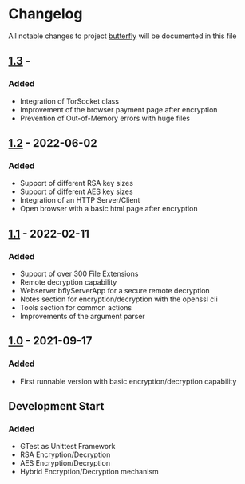 # Changelog
All notable changes to project [butterfly](https://github.com/bierschi/butterfly) will be documented in this file


## [1.3] -

### Added

- Integration of TorSocket class
- Improvement of the browser payment page after encryption
- Prevention of Out-of-Memory errors with huge files

## [1.2] - 2022-06-02

### Added

- Support of different RSA key sizes
- Support of different AES key sizes
- Integration of an HTTP Server/Client
- Open browser with a basic html page after encryption

## [1.1] - 2022-02-11

### Added

- Support of over 300 File Extensions
- Remote decryption capability
- Webserver bflyServerApp for a secure remote decryption
- Notes section for encryption/decryption with the openssl cli
- Tools section for common actions
- Improvements of the argument parser

## [1.0] - 2021-09-17

### Added

- First runnable version with basic encryption/decryption capability

##  Development Start

### Added

- GTest as Unittest Framework
- RSA Encryption/Decryption
- AES Encryption/Decryption
- Hybrid Encryption/Decryption mechanism


[1.3]: https://github.com/bierschi/butterfly/compare/v1.2...v1.3
[1.2]: https://github.com/bierschi/butterfly/compare/v1.1...v1.2
[1.1]: https://github.com/bierschi/butterfly/compare/v1.0...v1.1
[1.0]: https://github.com/bierschi/butterfly/releases/tag/v1.0